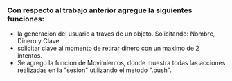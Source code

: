 ### Con respecto al trabajo anterior agregue la siguientes funciones:
- la generacion del usuario a traves de un objeto. Solicitando: Nombre, Dinero y Clave.  
- solicitar clave al momento de retirar dinero con un maximo de 2 intentos.  
- Se agrego la funcion de Movimientos, donde muestra todas las acciones realizadas en la "sesion" utilizando el metodo ".push".  